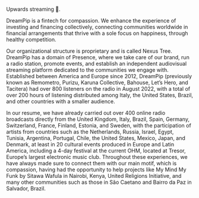Upwards streaming 📡.

DreamPip is a fintech for compassion. We enhance the experience of investing and financing collectively, connecting communities worldwide in financial arrangements that thrive with a sole focus on happiness, through healthy competition.

Our organizational structure is proprietary and is called Nexus Tree. DreamPip has a domain of Presence, where we take care of our brand, run a radio station, promote events, and establish an independent audiovisual streaming platform dedicated to the communities we engage with. Established between America and Europe since 2012, DreamPip (previously known as Remometro, Purizu, Karuna Collective, Bahouse, Let’s Hero, and Tacitera) had over 800 listeners on the radio in August 2022, with a total of over 200 hours of listening distributed among Italy, the United States, Brazil, and other countries with a smaller audience.

In our resume, we have already carried out over 400 online radio broadcasts directly from the United Kingdom, Italy, Brazil, Spain, Germany, Switzerland, France, Finland, Estonia, and Sweden, with the participation of artists from countries such as the Netherlands, Russia, Israel, Egypt, Tunisia, Argentina, Portugal, Chile, the United States, Mexico, Japan, and Denmark, at least in 20 cultural events produced in Europe and Latin America, including a 4-day festival at the current OHM, located at Tresor, Europe’s largest electronic music club. Throughout these experiences, we have always made sure to connect them with our main motif, which is compassion, having had the opportunity to help projects like My Mind My Funk by Sitawa Wafula in Nairobi, Kenya, United Religions Initiative, and many other communities such as those in São Caetano and Bairro da Paz in Salvador, Brazil.
